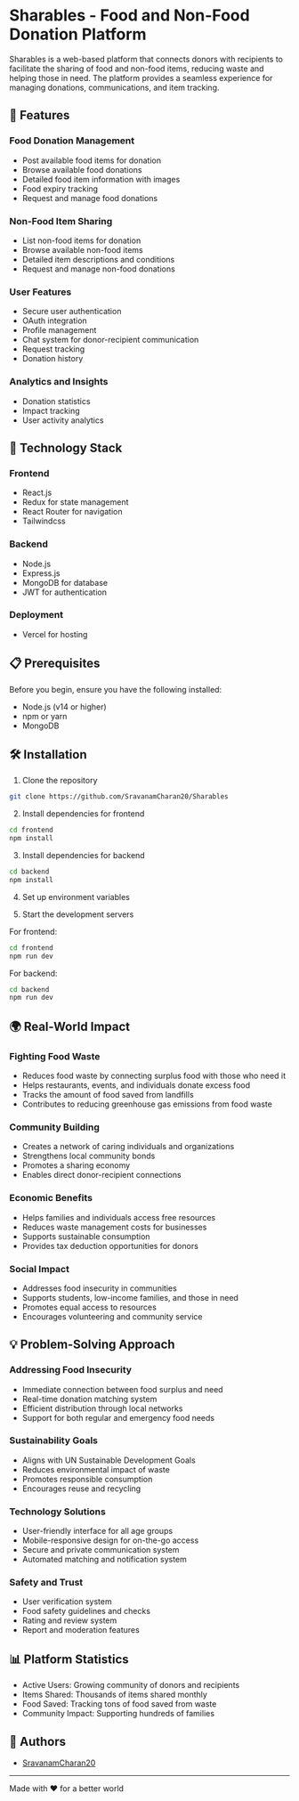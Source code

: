 # Sharables - Food and Non-Food Donation Platform

Sharables is a web-based platform that connects donors with recipients to facilitate the sharing of food and non-food items, reducing waste and helping those in need. The platform provides a seamless experience for managing donations, communications, and item tracking.

## 🌟 Features

### Food Donation Management
- Post available food items for donation
- Browse available food donations
- Detailed food item information with images
- Food expiry tracking
- Request and manage food donations

### Non-Food Item Sharing
- List non-food items for donation
- Browse available non-food items
- Detailed item descriptions and conditions
- Request and manage non-food donations

### User Features
- Secure user authentication
- OAuth integration
- Profile management
- Chat system for donor-recipient communication
- Request tracking
- Donation history

### Analytics and Insights
- Donation statistics
- Impact tracking
- User activity analytics

## 🚀 Technology Stack

### Frontend
- React.js
- Redux for state management
- React Router for navigation
- Tailwindcss

### Backend
- Node.js
- Express.js
- MongoDB for database
- JWT for authentication

### Deployment
- Vercel for hosting

## 📋 Prerequisites

Before you begin, ensure you have the following installed:
- Node.js (v14 or higher)
- npm or yarn
- MongoDB

## 🛠️ Installation

1. Clone the repository
```bash
git clone https://github.com/SravanamCharan20/Sharables
```

2. Install dependencies for frontend
```bash
cd frontend
npm install
```

3. Install dependencies for backend
```bash
cd backend
npm install
```

4. Set up environment variables

5. Start the development servers

For frontend:
```bash
cd frontend
npm run dev
```

For backend:
```bash
cd backend
npm run dev
```

## 🌍 Real-World Impact

### Fighting Food Waste
- Reduces food waste by connecting surplus food with those who need it
- Helps restaurants, events, and individuals donate excess food
- Tracks the amount of food saved from landfills
- Contributes to reducing greenhouse gas emissions from food waste

### Community Building
- Creates a network of caring individuals and organizations
- Strengthens local community bonds
- Promotes a sharing economy
- Enables direct donor-recipient connections

### Economic Benefits
- Helps families and individuals access free resources
- Reduces waste management costs for businesses
- Supports sustainable consumption
- Provides tax deduction opportunities for donors

### Social Impact
- Addresses food insecurity in communities
- Supports students, low-income families, and those in need
- Promotes equal access to resources
- Encourages volunteering and community service

## 💡 Problem-Solving Approach

### Addressing Food Insecurity
- Immediate connection between food surplus and need
- Real-time donation matching system
- Efficient distribution through local networks
- Support for both regular and emergency food needs

### Sustainability Goals
- Aligns with UN Sustainable Development Goals
- Reduces environmental impact of waste
- Promotes responsible consumption
- Encourages reuse and recycling

### Technology Solutions
- User-friendly interface for all age groups
- Mobile-responsive design for on-the-go access
- Secure and private communication system
- Automated matching and notification system

### Safety and Trust
- User verification system
- Food safety guidelines and checks
- Rating and review system
- Report and moderation features

## 📊 Platform Statistics
- Active Users: Growing community of donors and recipients
- Items Shared: Thousands of items shared monthly
- Food Saved: Tracking tons of food saved from waste
- Community Impact: Supporting hundreds of families

## 👥 Authors

- [SravanamCharan20](https://github.com/SravanamCharan20)

---
Made with ❤️ for a better world 
